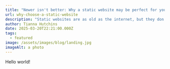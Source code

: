 ```yaml
---
title: "Newer isn't better: Why a static website may be perfect for your business"
url: why-choose-a-static-website
description: "Static websites are as old as the internet, but they don't have to look it. "
author: Tianna Hutchins
date: 2025-03-20T22:21:00.000Z
tags:
  - featured
image: /assets/images/blog/landing.jpg
imageAlt: a photo
---
```

Hello world!
